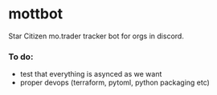 # mottbot

Star Citizen mo.trader tracker bot for orgs in discord.

### To do:

  * test that everything is asynced as we want
  * proper devops (terraform, pytoml, python packaging etc)


